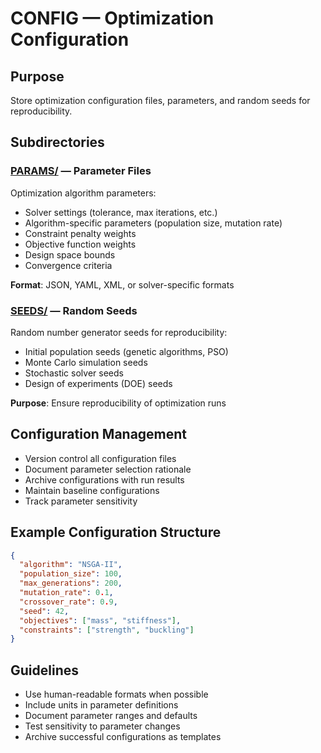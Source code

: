 # CONFIG — Optimization Configuration

## Purpose
Store optimization configuration files, parameters, and random seeds for reproducibility.

## Subdirectories

### [PARAMS/](PARAMS/) — Parameter Files
Optimization algorithm parameters:
- Solver settings (tolerance, max iterations, etc.)
- Algorithm-specific parameters (population size, mutation rate)
- Constraint penalty weights
- Objective function weights
- Design space bounds
- Convergence criteria

**Format**: JSON, YAML, XML, or solver-specific formats

### [SEEDS/](SEEDS/) — Random Seeds
Random number generator seeds for reproducibility:
- Initial population seeds (genetic algorithms, PSO)
- Monte Carlo simulation seeds
- Stochastic solver seeds
- Design of experiments (DOE) seeds

**Purpose**: Ensure reproducibility of optimization runs

## Configuration Management
- Version control all configuration files
- Document parameter selection rationale
- Archive configurations with run results
- Maintain baseline configurations
- Track parameter sensitivity

## Example Configuration Structure
```json
{
  "algorithm": "NSGA-II",
  "population_size": 100,
  "max_generations": 200,
  "mutation_rate": 0.1,
  "crossover_rate": 0.9,
  "seed": 42,
  "objectives": ["mass", "stiffness"],
  "constraints": ["strength", "buckling"]
}
```

## Guidelines
- Use human-readable formats when possible
- Include units in parameter definitions
- Document parameter ranges and defaults
- Test sensitivity to parameter changes
- Archive successful configurations as templates
